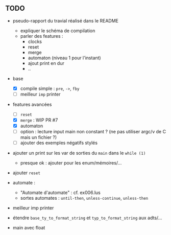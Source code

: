 ## TODO

- pseudo-rapport du travial réalisé dans le README
  + expliquer le schéma de compilation
  + parler des features :
    - clocks
    - reset
    - merge
    - automaton (niveau 1 pour l'instant)
    - ajout print en dur
    - ..

- base
  - [x] compile simple : `pre`, `->`, `fby`
  - [ ] meilleur `imp` printer

- features avancées
  - [ ] `reset`
  - [x] `merge` : WIP PR #7
  - [x] automaton
  - [ ] option : lecture input main non constant ? (ne pas utiliser argc/v de C mais un fichier ?)
  - [ ] ajouter des exemples négatifs stylés

* ajouter un print sur les var de sorties du `main` dans le `while (1)`
  - presque ok : ajouter pour les enum/mémoires/...

* ajouter `reset`

* automate :
  - "Automate d'automate" : cf. ex006.lus
  - sortes automates : `until-then`, `unless-continue`, `unless-then`

* meilleur imp printer

* étendre `base_ty_to_format_string` et `typ_to_format_string` aux adts/...

* main avec float
